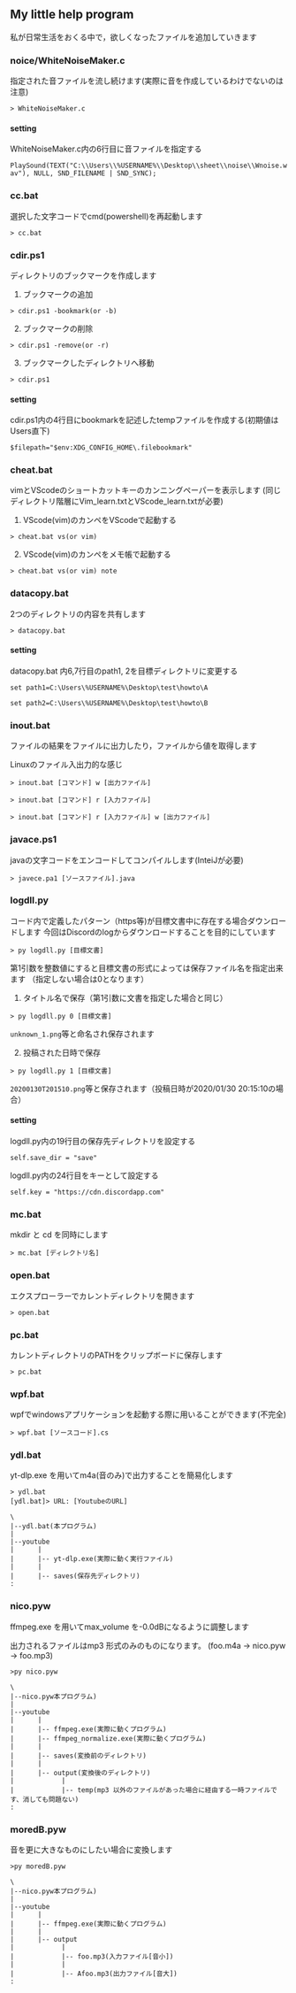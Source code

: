 ## My little help program ##
私が日常生活をおくる中で，欲しくなったファイルを追加していきます

### noice/WhiteNoiseMaker.c
指定された音ファイルを流し続けます(実際に音を作成しているわけでないのは注意)
```
> WhiteNoiseMaker.c
```
#### setting
WhiteNoiseMaker.c内の6行目に音ファイルを指定する

`PlaySound(TEXT("C:\\Users\\%USERNAME%\\Desktop\\sheet\\noise\\Wnoise.wav"), NULL, SND_FILENAME | SND_SYNC);`

### cc.bat ###
選択した文字コードでcmd(powershell)を再起動します
```
> cc.bat
```

### cdir.ps1 ###
ディレクトリのブックマークを作成します

1. ブックマークの追加

```
> cdir.ps1 -bookmark(or -b)
```

2. ブックマークの削除
```
> cdir.ps1 -remove(or -r)  
```

3. ブックマークしたディレクトリへ移動
```
> cdir.ps1
```
#### setting
cdir.ps1内の4行目にbookmarkを記述したtempファイルを作成する(初期値はUsers直下)

`$filepath="$env:XDG_CONFIG_HOME\.filebookmark"`


### cheat.bat ###
vimとVScodeのショートカットキーのカンニングペーパーを表示します
(同じディレクトリ階層にVim_learn.txtとVScode_learn.txtが必要)

1. VScode(vim)のカンペをVScodeで起動する
```
> cheat.bat vs(or vim)
```

2. VScode(vim)のカンペをメモ帳で起動する
```
> cheat.bat vs(or vim) note
```

### datacopy.bat ###
2つのディレクトリの内容を共有します
```
> datacopy.bat
```
#### setting ####
datacopy.bat 内6,7行目のpath1, 2を目標ディレクトリに変更する


`set path1=C:\Users\%USERNAME%\Desktop\test\howto\A`

`set path2=C:\Users\%USERNAME%\Desktop\test\howto\B`

### inout.bat
ファイルの結果をファイルに出力したり，ファイルから値を取得します

Linuxのファイル入出力的な感じ
```
> inout.bat [コマンド] w [出力ファイル]
```
```
> inout.bat [コマンド] r [入力ファイル]
```
```
> inout.bat [コマンド] r [入力ファイル] w [出力ファイル]
```

### javace.ps1
javaの文字コードをエンコードしてコンパイルします(InteiJが必要)
```
> javece.pa1 [ソースファイル].java
```

### logdll.py
コード内で定義したパターン（https等)が目標文書中に存在する場合ダウンロードします
今回はDiscordのlogからダウンロードすることを目的にしています
```
> py logdll.py [目標文書]
```
第1引数を整数値にすると目標文書の形式によっては保存ファイル名を指定出来ます
（指定しない場合は0となります）

1. タイトル名で保存（第1引数に文書を指定した場合と同じ）
```
> py logdll.py 0 [目標文書]
```
`unknown_1.png`等と命名され保存されます

2. 投稿された日時で保存
```
> py logdll.py 1 [目標文書]
```
`20200130T201510.png`等と保存されます（投稿日時が2020/01/30 20:15:10の場合）

#### setting
logdll.py内の19行目の保存先ディレクトリを設定する

`self.save_dir = "save" `

logdll.py内の24行目をキーとして設定する

`self.key = "https://cdn.discordapp.com"`


### mc.bat
mkdir と cd を同時にします
```
> mc.bat [ディレクトリ名]
```

### open.bat
エクスプローラーでカレントディレクトリを開きます
```
> open.bat
```

### pc.bat
カレントディレクトリのPATHをクリップボードに保存します
```
> pc.bat
```

### wpf.bat
wpfでwindowsアプリケーションを起動する際に用いることができます(不完全)
```
> wpf.bat [ソースコード].cs
```

### ydl.bat
yt-dlp.exe を用いてm4a(音のみ)で出力することを簡易化します

```
> ydl.bat
[ydl.bat]> URL: [YoutubeのURL]
```
```
\
|--ydl.bat(本プログラム)
|
|--youtube
|      |
|      |-- yt-dlp.exe(実際に動く実行ファイル)
|      |
|      |-- saves(保存先ディレクトリ)
:
```


### nico.pyw
ffmpeg.exe を用いてmax_volume を-0.0dBになるように調整します

出力されるファイルはmp3 形式のみのものになります。
(foo.m4a -> nico.pyw -> foo.mp3)

```
>py nico.pyw
```
```
\
|--nico.pyw本プログラム)
|
|--youtube
|      |
|      |-- ffmpeg.exe(実際に動くプログラム)
|      |-- ffmpeg_normalize.exe(実際に動くプログラム)
|      |
|      |-- saves(変換前のディレクトリ)
|      |
|      |-- output(変換後のディレクトリ)
|            |
|            |-- temp(mp3 以外のファイルがあった場合に経由する一時ファイルです、消しても問題ない)
:
```

### moredB.pyw
音を更に大きなものにしたい場合に変換します

```
>py moredB.pyw
```
```
\
|--nico.pyw本プログラム)
|
|--youtube
|      |
|      |-- ffmpeg.exe(実際に動くプログラム)
|      |
|      |-- output
|            |
|            |-- foo.mp3(入力ファイル[音小])
|            |
|            |-- Afoo.mp3(出力ファイル[音大])
:
```
